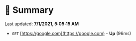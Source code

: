 # 📖 Summary
Last updated: **7/1/2021, 5:05:15 AM**

- `GET` [https://google.com](https://google.com) - **Up** (96ms)
